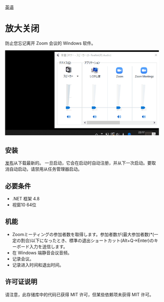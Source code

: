 [英语](https://github.com/34j/ZoomCloser/blob/master/README.en.md)

# 放大关闭

防止您忘记离开 Zoom 会议的 Windows 软件。

![Sample Gif](https://github.com/34j/ZoomCloser/blob/master/ExampleFast.gif)

## 安装

[发布](https://github.com/34j/ZoomCloser/releases)从下载最新的。
一旦启动，它会在启动时自动注册，并从下一次启动。要取消自动启动，请禁用从任务管理器启动。

## 必要条件

-   .NET 框架 4.8
-   视窗10 64位

## 机能

-   Zoomミーティングの参加者数を取得します。参加者数が(最大参加者数)\*(一定の割合)以下になったとき、標準の退出ショートカット(Alt+Q→Enter)のキーボード入力を送信します。
-   在 Windows 端静音会议音频。
-   记录会议。
-   记录进入时间和退出时间。

## 许可证说明

请注意，此存储库中的代码已获得 MIT 许可，但某些依赖项未获得 MIT 许可。
